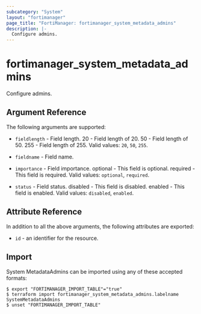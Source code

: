 ```yaml
---
subcategory: "System"
layout: "fortimanager"
page_title: "FortiManager: fortimanager_system_metadata_admins"
description: |-
  Configure admins.
---
```


# fortimanager_system_metadata_admins
Configure admins.

## Argument Reference


The following arguments are supported:


* `fieldlength` - Field length. 20 - Field length of 20. 50 - Field length of 50. 255 - Field length of 255. Valid values: `20`, `50`, `255`.

* `fieldname` - Field name.
* `importance` - Field importance. optional - This field is optional. required - This field is required. Valid values: `optional`, `required`.

* `status` - Field status. disabled - This field is disabled. enabled - This field is enabled. Valid values: `disabled`, `enabled`.



## Attribute Reference

In addition to all the above arguments, the following attributes are exported:
* `id` - an identifier for the resource.

## Import

System MetadataAdmins can be imported using any of these accepted formats:
```
$ export "FORTIMANAGER_IMPORT_TABLE"="true"
$ terraform import fortimanager_system_metadata_admins.labelname SystemMetadataAdmins
$ unset "FORTIMANAGER_IMPORT_TABLE"
```

